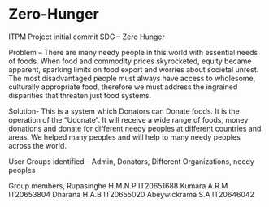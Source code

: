 # Zero-Hunger
ITPM Project initial commit
SDG – Zero Hunger


Problem – There are many needy people in this world with essential needs of foods.  When food and commodity 
prices skyrocketed, equity became apparent, sparking limits on food export and worries about societal unrest. 
The most disadvantaged people must always have access to wholesome, culturally appropriate food, therefore 
we must address the ingrained disparities that threaten just food systems.


Solution- This is a system which Donators can Donate foods. It is the operation of the “Udonate”. 
It will receive a wide range of foods, money donations and donate for different needy peoples at different countries and areas. 
We helped many peoples and will help to many needy peoples across the world.

User Groups identified – Admin, Donators, Different Organizations, needy peoples

Group members,
Rupasinghe H.M.N.P	IT20651688
Kumara A.R.M	    IT20653804
Dharana H.A.B		IT20655020
Abeywickrama S.A	IT20646042
